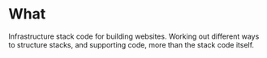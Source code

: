 
# What

Infrastructure stack code for building websites. Working out different ways to structure stacks, and supporting code, more than the stack code itself.


